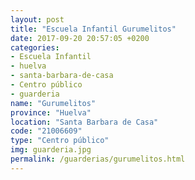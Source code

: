 ```yaml
---
layout: post
title: "Escuela Infantil Gurumelitos"
date: 2017-09-20 20:57:05 +0200
categories:
- Escuela Infantil
- huelva
- santa-barbara-de-casa
- Centro público
- guarderia
name: "Gurumelitos"
province: "Huelva"
location: "Santa Barbara de Casa"
code: "21006609"
type: "Centro público"
img: guarderia.jpg
permalink: /guarderias/gurumelitos.html
---
```

